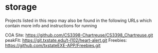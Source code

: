 # storage
Projects listed in this repo may also be found in the following URLs which contain more info and instructions for running

COA Site: https://github.com/CS3398-Chartreuse/CS3398_Chartreuse.git
peakFit: https://git.txstate.edu/t-l102/heart-alert.git
Freebies: https://github.com/txstateEXE-APP/Freebies.git


